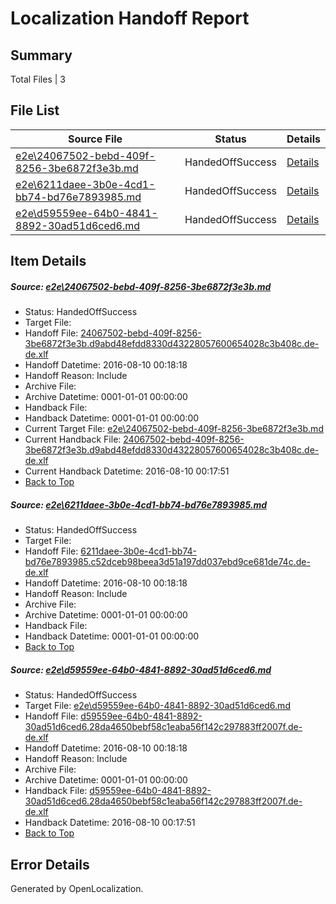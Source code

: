# <a name='report-top'></a> Localization Handoff Report

## Summary
 Total Files | 3

## File List
 Source File | Status | Details 
 ----------- | ------ | ------- 
 [e2e\24067502-bebd-409f-8256-3be6872f3e3b.md](https://github.com/OpenLocalizationTestOrg/oltest/blob/02b443036341967a4562538fb9d054525e63c079/e2e/24067502-bebd-409f-8256-3be6872f3e3b.md) | HandedOffSuccess | [Details](#9ae0b8377f833f9d410410b80ecdfecded4fce562)
 [e2e\6211daee-3b0e-4cd1-bb74-bd76e7893985.md](https://github.com/OpenLocalizationTestOrg/oltest/blob/690c3b99393f16ed5d917083e66c2f89fb95ea8b/e2e/6211daee-3b0e-4cd1-bb74-bd76e7893985.md) | HandedOffSuccess | [Details](#22c3ed910780492fe1e6975d72b49f088899ac883)
 [e2e\d59559ee-64b0-4841-8892-30ad51d6ced6.md](https://github.com/OpenLocalizationTestOrg/oltest/blob/ab51ea094d8fc17510bcbcd888acb5350ad160df/e2e/d59559ee-64b0-4841-8892-30ad51d6ced6.md) | HandedOffSuccess | [Details](#40865cac1c0f32751ad40c234a71b888792f6d206)

## Item Details
##### <a name='9ae0b8377f833f9d410410b80ecdfecded4fce562'></a> Source: [e2e\24067502-bebd-409f-8256-3be6872f3e3b.md](https://github.com/OpenLocalizationTestOrg/oltest/blob/02b443036341967a4562538fb9d054525e63c079/e2e/24067502-bebd-409f-8256-3be6872f3e3b.md)
* Status: HandedOffSuccess
* Target File: 
* Handoff File: [24067502-bebd-409f-8256-3be6872f3e3b.d9abd48efdd8330d43228057600654028c3b408c.de-de.xlf](https://github.com/OpenLocalizationTestOrg/olhandoff-e2e/blob/4436b10dc7b14579cf7739816b2ac48aa7459f32/ol-handoff/OpenLocalizationTestOrg/ol-test-dede/ci/mt/24067502-bebd-409f-8256-3be6872f3e3b.d9abd48efdd8330d43228057600654028c3b408c.de-de.xlf)
* Handoff Datetime: 2016-08-10 00:18:18
* Handoff Reason: Include
* Archive File: 
* Archive Datetime: 0001-01-01 00:00:00
* Handback File: 
* Handback Datetime: 0001-01-01 00:00:00
* Current Target File: [e2e\24067502-bebd-409f-8256-3be6872f3e3b.md](https://github.com/OpenLocalizationTestOrg/ol-test-dede/blob/1d2c8073a017fc841de1cc6387e253c7e17f6465/e2e/24067502-bebd-409f-8256-3be6872f3e3b.md)
* Current Handback File: [24067502-bebd-409f-8256-3be6872f3e3b.d9abd48efdd8330d43228057600654028c3b408c.de-de.xlf](https://github.com/OpenLocalizationTestOrg/olhandback-e2e/blob/a6173cab955122e4166878e3b4a599f7eea7552c/ol-handback/OpenLocalizationTestOrg/ol-test-dede/ci/ht/24067502-bebd-409f-8256-3be6872f3e3b.d9abd48efdd8330d43228057600654028c3b408c.de-de.xlf)
* Current Handback Datetime: 2016-08-10 00:17:51
* [Back to Top](#report-top)

##### <a name='22c3ed910780492fe1e6975d72b49f088899ac883'></a> Source: [e2e\6211daee-3b0e-4cd1-bb74-bd76e7893985.md](https://github.com/OpenLocalizationTestOrg/oltest/blob/690c3b99393f16ed5d917083e66c2f89fb95ea8b/e2e/6211daee-3b0e-4cd1-bb74-bd76e7893985.md)
* Status: HandedOffSuccess
* Target File: 
* Handoff File: [6211daee-3b0e-4cd1-bb74-bd76e7893985.c52dceb98beea3d51a197dd037ebd9ce681de74c.de-de.xlf](https://github.com/OpenLocalizationTestOrg/olhandoff-e2e/blob/4436b10dc7b14579cf7739816b2ac48aa7459f32/ol-handoff/OpenLocalizationTestOrg/ol-test-dede/ci/mt/6211daee-3b0e-4cd1-bb74-bd76e7893985.c52dceb98beea3d51a197dd037ebd9ce681de74c.de-de.xlf)
* Handoff Datetime: 2016-08-10 00:18:18
* Handoff Reason: Include
* Archive File: 
* Archive Datetime: 0001-01-01 00:00:00
* Handback File: 
* Handback Datetime: 0001-01-01 00:00:00
* [Back to Top](#report-top)

##### <a name='40865cac1c0f32751ad40c234a71b888792f6d206'></a> Source: [e2e\d59559ee-64b0-4841-8892-30ad51d6ced6.md](https://github.com/OpenLocalizationTestOrg/oltest/blob/ab51ea094d8fc17510bcbcd888acb5350ad160df/e2e/d59559ee-64b0-4841-8892-30ad51d6ced6.md)
* Status: HandedOffSuccess
* Target File: [e2e\d59559ee-64b0-4841-8892-30ad51d6ced6.md](https://github.com/OpenLocalizationTestOrg/ol-test-dede/blob/1d2c8073a017fc841de1cc6387e253c7e17f6465/e2e/d59559ee-64b0-4841-8892-30ad51d6ced6.md)
* Handoff File: [d59559ee-64b0-4841-8892-30ad51d6ced6.28da4650bebf58c1eaba56f142c297883ff2007f.de-de.xlf](https://github.com/OpenLocalizationTestOrg/olhandoff-e2e/blob/4436b10dc7b14579cf7739816b2ac48aa7459f32/ol-handoff/OpenLocalizationTestOrg/ol-test-dede/ci/mt/d59559ee-64b0-4841-8892-30ad51d6ced6.28da4650bebf58c1eaba56f142c297883ff2007f.de-de.xlf)
* Handoff Datetime: 2016-08-10 00:18:18
* Handoff Reason: Include
* Archive File: 
* Archive Datetime: 0001-01-01 00:00:00
* Handback File: [d59559ee-64b0-4841-8892-30ad51d6ced6.28da4650bebf58c1eaba56f142c297883ff2007f.de-de.xlf](https://github.com/OpenLocalizationTestOrg/olhandback-e2e/blob/a6173cab955122e4166878e3b4a599f7eea7552c/ol-handback/OpenLocalizationTestOrg/ol-test-dede/ci/ht/d59559ee-64b0-4841-8892-30ad51d6ced6.28da4650bebf58c1eaba56f142c297883ff2007f.de-de.xlf)
* Handback Datetime: 2016-08-10 00:17:51
* [Back to Top](#report-top)


## Error Details

Generated by OpenLocalization.

